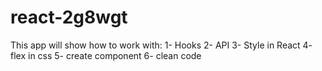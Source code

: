 # react-2g8wgt
This app will show how to work with:
1- Hooks
2- API
3- Style in React 
4- flex in css
5- create component
6- clean code
